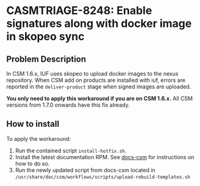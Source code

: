# CASMTRIAGE-8248: Enable signatures along with docker image in skopeo sync
## Problem Description

In CSM 1.6.x, IUF uses skopeo to upload docker images to the nexus repository.  When CSM add on products are installed with iuf, errors are reported in the `deliver-product` stage when signed images are uploaded.

**You only need to apply this workaround if you are on CSM 1.6.x.** All CSM versions from 1.7.0 onwards have this fix already.

## How to install

To apply the workaround:

1. Run the contained script `install-hotfix.sh`.
2. Install the latest documentation RPM. See [docs-csm](https://cray-hpe.github.io/docs-csm/en-16/update_product_stream/#check-for-latest-documentation) for instructions on how to do so.
3. Run the newly updated script from docs-csm located in `/usr/share/doc/csm/workflows/scripts/upload-rebuild-templates.sh`